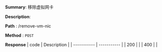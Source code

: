 **Summary**: 移除虚拟网卡

**Description**:

**Path** : /remove-vm-nic

**Method** : `POST`

**Response**
| code      | Description |
| ----------- | ----------- |
|  200   |       |
|  400   |       |

